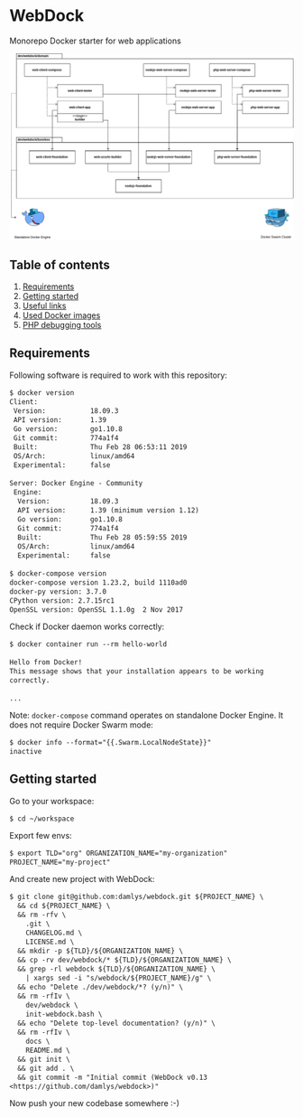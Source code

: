 WebDock
===

Monorepo Docker starter for web applications

![Repository structure diagram](docs/assets/repository-structure-diagram.png)

## Table of contents

1. [Requirements](#requirements)
1. [Getting started](#getting-started)
1. [Useful links](docs/Useful-links.md)
1. [Used Docker images](docs/Used-Docker-images.md)
1. [PHP debugging tools](docs/PHP-debugging-tools.md)

## Requirements

Following software is required to work with this repository:

```
$ docker version 
Client:
 Version:           18.09.3
 API version:       1.39
 Go version:        go1.10.8
 Git commit:        774a1f4
 Built:             Thu Feb 28 06:53:11 2019
 OS/Arch:           linux/amd64
 Experimental:      false

Server: Docker Engine - Community
 Engine:
  Version:          18.09.3
  API version:      1.39 (minimum version 1.12)
  Go version:       go1.10.8
  Git commit:       774a1f4
  Built:            Thu Feb 28 05:59:55 2019
  OS/Arch:          linux/amd64
  Experimental:     false

$ docker-compose version
docker-compose version 1.23.2, build 1110ad0
docker-py version: 3.7.0
CPython version: 2.7.15rc1
OpenSSL version: OpenSSL 1.1.0g  2 Nov 2017
```

Check if Docker daemon works correctly:

```
$ docker container run --rm hello-world

Hello from Docker!
This message shows that your installation appears to be working correctly.

...
```

Note: `docker-compose` command operates on
standalone Docker Engine. It does not require
Docker Swarm mode:

```
$ docker info --format="{{.Swarm.LocalNodeState}}"
inactive
```

## Getting started

Go to your workspace:

```
$ cd ~/workspace
```

Export few envs:

```
$ export TLD="org" ORGANIZATION_NAME="my-organization" PROJECT_NAME="my-project"
```

And create new project with WebDock:

```
$ git clone git@github.com:damlys/webdock.git ${PROJECT_NAME} \
  && cd ${PROJECT_NAME} \
  && rm -rfv \
    .git \
    CHANGELOG.md \
    LICENSE.md \
  && mkdir -p ${TLD}/${ORGANIZATION_NAME} \
  && cp -rv dev/webdock/* ${TLD}/${ORGANIZATION_NAME} \
  && grep -rl webdock ${TLD}/${ORGANIZATION_NAME} \
    | xargs sed -i "s/webdock/${PROJECT_NAME}/g" \
  && echo "Delete ./dev/webdock/*? (y/n)" \
  && rm -rfIv \
    dev/webdock \
    init-webdock.bash \
  && echo "Delete top-level documentation? (y/n)" \
  && rm -rfIv \
    docs \
    README.md \
  && git init \
  && git add . \
  && git commit -m "Initial commit (WebDock v0.13 <https://github.com/damlys/webdock>)"
```

Now push your new codebase somewhere :-)
